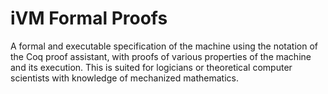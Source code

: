 # iVM Formal Proofs

A formal and executable specification of the machine using the notation of the Coq proof assistant, with proofs of various properties of the machine and its
execution. This is suited for logicians or theoretical computer scientists with knowledge of mechanized mathematics.
